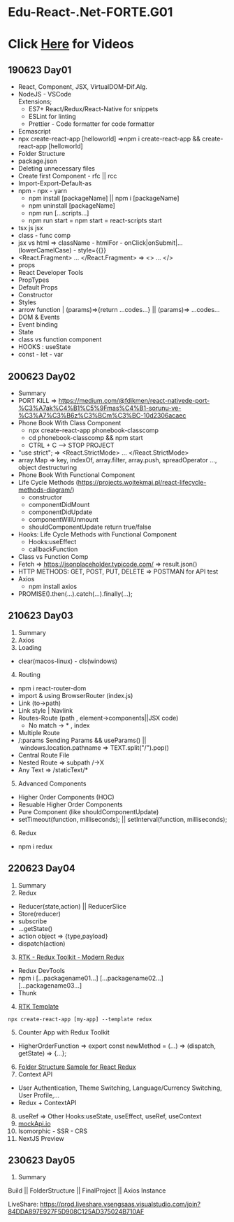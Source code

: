 # Edu-React-.Net-FORTE.G01

# Click [Here](https://www.youtube.com/watch?v=HGjeynbarXk&list=PLs7UH425TlBoRLbez-DvAzbuQKXSLv9gU) for Videos

## 190623 Day01
- React, Component, JSX, VirtualDOM-Dif.Alg.
- NodeJS - VSCode <br/>
Extensions; 
    - ES7+ React/Redux/React-Native for snippets
    - ESLint for linting
    - Prettier - Code formatter for code formatter
- Ecmascript
- npx create-react-app [helloworld]  =>npm i create-react-app && create-react-app [helloworld]
- Folder Structure
- package.json
- Deleting unnecessary files
- Create first Component - rfc || rcc 
- Import-Export-Default-as
- npm - npx - yarn
    - npm install [packageName] || npm i [packageName]
    - npm uninstall [packageName]
    - npm run [...scripts...]
    - npm run start = npm start = react-scripts start
- tsx js jsx
- class - func comp
- jsx vs html => className - htmlFor - onClick|onSubmit|... (lowerCamelCase) - style={{}}
- <React.Fragment> ... </React.Fragment> => <> ... </>
- props
- React Developer Tools
- PropTypes
- Default Props
- Constructor
- Styles
- arrow function |  (params)=>{return ...codes...} || (params)=> ...codes...
- DOM & Events
- Event binding
- State
- class vs function component
- HOOKS : useState
- const - let - var

## 200623 Day02
- Summary
- PORT KILL => https://medium.com/@fdikmen/react-nativede-port-%C3%A7ak%C4%B1%C5%9Fmas%C4%B1-sorunu-ve-%C3%A7%C3%B6z%C3%BCm%C3%BC-10d2306acaec
- Phone Book With Class Component
    - npx create-react-app phonebook-classcomp
    - cd phonebook-classcomp && npm start
    - CTRL + C --> STOP PROJECT
- "use strict"; => <React.StrictMode> ... </React.StrictMode>
- array.Map => key, indexOf, array.filter, array.push, spreadOperator ..., object destructuring
- Phone Book With Functional Component
- Life Cycle Methods (https://projects.wojtekmaj.pl/react-lifecycle-methods-diagram/)
    - constructor
    - componentDidMount
    - componentDidUpdate
    - componentWillUnmount
    - shouldComponentUpdate return true/false
- Hooks: Life Cycle Methods with Functional Component
    - Hooks:useEffect
    - callbackFunction
- Class vs Function Comp
- Fetch => https://jsonplaceholder.typicode.com/  => result.json()
- HTTP METHODS: GET, POST, PUT, DELETE  => POSTMAN for API test
- Axios
    - npm install axios
- PROMISE().then(...).catch(...).finally(...);

## 210623 Day03
1. Summary
2. Axios
3. Loading
- clear(macos-linux) - cls(windows)
4. Routing
- npm i react-router-dom
- import & using BrowserRouter (index.js)
- Link (to->path)
- Link style | Navlink
- Routes-Route (path , element->components||JSX code)
    - No match -> * , index
- Multiple Route
- /:params Sending Params && useParams() || windows.location.pathname => TEXT.split("/").pop()
- Central Route File
- Nested Route => subpath /->X
- Any Text => /staticText/*
5. Advanced Components
- Higher Order Components (HOC)
- Resuable Higher Order Components
- Pure Component (like shouldComponentUpdate)
- setTimeout(function, milliseconds); || setInterval(function, milliseconds);
6. Redux
- npm i redux

## 220623 Day04
1. Summary
2. Redux
- Reducer(state,action) || ReducerSlice
- Store(reducer)
- subscribe
- ...getState()
- action object => {type,payload}
- dispatch(action)
3. [RTK - Redux Toolkit - Modern Redux](https://medium.com/@fdikmen/redux-toolkit-ile-modern-redux-kullanımı-5b59f8055da6)
- Redux DevTools
- npm i [...packagename01...] [...packagename02...] [...packagename03...]
- Thunk
4. [RTK Template](https://redux.js.org/tutorials/essentials/part-2-app-structure)
```
npx create-react-app [my-app] --template redux
```
5. Counter App with Redux Toolkit
- HigherOrderFunction => export const newMethod = (...) => (dispatch, getState) => {...};
6. [Folder Structure Sample for React Redux](https://medium.com/@fdikmen/a-redux-toolkit-project-structure-guide-58093baa88a5)
7. Context API
- User Authentication, Theme Switching, Language/Currency Switching, User Profile,...
- Redux + ContextAPI
8. useRef => Other Hooks:useState, useEffect, useRef, useContext
9. [mockApi.io](https://mockapi.io)
10. Isomorphic - SSR - CRS
11. NextJS Preview

## 230623 Day05
1. Summary

Build || FolderStructure || FinalProject || Axios Instance


LiveShare: https://prod.liveshare.vsengsaas.visualstudio.com/join?84DDA897E927F5D908C125AD375024B710AF